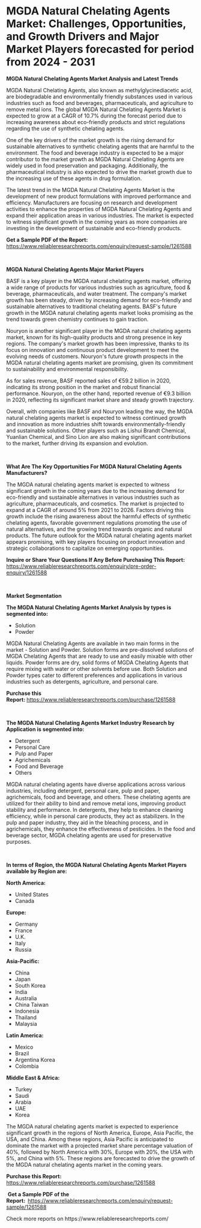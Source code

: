 <p><h1>MGDA Natural Chelating Agents Market: Challenges, Opportunities, and Growth Drivers and Major Market Players forecasted for period from 2024 - 2031</h1></p><p><strong>MGDA Natural Chelating Agents Market Analysis and Latest Trends</strong></p>
<p><p>MGDA Natural Chelating Agents, also known as methylglycinediacetic acid, are biodegradable and environmentally friendly substances used in various industries such as food and beverages, pharmaceuticals, and agriculture to remove metal ions. The global MGDA Natural Chelating Agents Market is expected to grow at a CAGR of 10.7% during the forecast period due to increasing awareness about eco-friendly products and strict regulations regarding the use of synthetic chelating agents.</p><p>One of the key drivers of the market growth is the rising demand for sustainable alternatives to synthetic chelating agents that are harmful to the environment. The food and beverage industry is expected to be a major contributor to the market growth as MGDA Natural Chelating Agents are widely used in food preservation and packaging. Additionally, the pharmaceutical industry is also expected to drive the market growth due to the increasing use of these agents in drug formulation.</p><p>The latest trend in the MGDA Natural Chelating Agents Market is the development of new product formulations with improved performance and efficiency. Manufacturers are focusing on research and development activities to enhance the properties of MGDA Natural Chelating Agents and expand their application areas in various industries. The market is expected to witness significant growth in the coming years as more companies are investing in the development of sustainable and eco-friendly products.</p></p>
<p><strong>Get a Sample PDF of the Report:&nbsp;</strong> <a href="https://www.reliableresearchreports.com/enquiry/request-sample/1261588">https://www.reliableresearchreports.com/enquiry/request-sample/1261588</a></p>
<p>&nbsp;</p>
<p><strong>MGDA Natural Chelating Agents Major Market Players</strong></p>
<p><p>BASF is a key player in the MGDA natural chelating agents market, offering a wide range of products for various industries such as agriculture, food & beverage, pharmaceuticals, and water treatment. The company's market growth has been steady, driven by increasing demand for eco-friendly and sustainable alternatives to traditional chelating agents. BASF's future growth in the MGDA natural chelating agents market looks promising as the trend towards green chemistry continues to gain traction.</p><p>Nouryon is another significant player in the MGDA natural chelating agents market, known for its high-quality products and strong presence in key regions. The company's market growth has been impressive, thanks to its focus on innovation and continuous product development to meet the evolving needs of customers. Nouryon's future growth prospects in the MGDA natural chelating agents market are promising, given its commitment to sustainability and environmental responsibility.</p><p>As for sales revenue, BASF reported sales of €59.2 billion in 2020, indicating its strong position in the market and robust financial performance. Nouryon, on the other hand, reported revenue of €9.3 billion in 2020, reflecting its significant market share and steady growth trajectory.</p><p>Overall, with companies like BASF and Nouryon leading the way, the MGDA natural chelating agents market is expected to witness continued growth and innovation as more industries shift towards environmentally-friendly and sustainable solutions. Other players such as Lishui Brandt Chemical, Yuanlian Chemical, and Sino Lion are also making significant contributions to the market, further driving its expansion and evolution.</p></p>
<p>&nbsp;</p>
<p><strong>What Are The Key Opportunities For MGDA Natural Chelating Agents Manufacturers?</strong></p>
<p><p>The MGDA natural chelating agents market is expected to witness significant growth in the coming years due to the increasing demand for eco-friendly and sustainable alternatives in various industries such as agriculture, pharmaceuticals, and cosmetics. The market is projected to expand at a CAGR of around 5% from 2021 to 2026. Factors driving this growth include the rising awareness about the harmful effects of synthetic chelating agents, favorable government regulations promoting the use of natural alternatives, and the growing trend towards organic and natural products. The future outlook for the MGDA natural chelating agents market appears promising, with key players focusing on product innovation and strategic collaborations to capitalize on emerging opportunities.</p></p>
<p><strong>Inquire or Share Your Questions If Any Before Purchasing This Report:</strong> <a href="https://www.reliableresearchreports.com/enquiry/pre-order-enquiry/1261588">https://www.reliableresearchreports.com/enquiry/pre-order-enquiry/1261588</a></p>
<p>&nbsp;</p>
<p><strong>Market Segmentation</strong></p>
<p><strong>The MGDA Natural Chelating Agents Market Analysis by types is segmented into:</strong></p>
<p><ul><li>Solution</li><li>Powder</li></ul></p>
<p><p>MGDA Natural Chelating Agents are available in two main forms in the market - Solution and Powder. Solution forms are pre-dissolved solutions of MGDA Chelating Agents that are ready to use and easily mixable with other liquids. Powder forms are dry, solid forms of MGDA Chelating Agents that require mixing with water or other solvents before use. Both Solution and Powder types cater to different preferences and applications in various industries such as detergents, agriculture, and personal care.</p></p>
<p><strong>Purchase this Report:&nbsp;</strong><a href="https://www.reliableresearchreports.com/purchase/1261588">https://www.reliableresearchreports.com/purchase/1261588</a></p>
<p>&nbsp;</p>
<p><strong>The MGDA Natural Chelating Agents Market Industry Research by Application is segmented into:</strong></p>
<p><ul><li>Detergent</li><li>Personal Care</li><li>Pulp and Paper</li><li>Agrichemicals</li><li>Food and Beverage</li><li>Others</li></ul></p>
<p><p>MGDA natural chelating agents have diverse applications across various industries, including detergent, personal care, pulp and paper, agrichemicals, food and beverage, and others. These chelating agents are utilized for their ability to bind and remove metal ions, improving product stability and performance. In detergents, they help to enhance cleaning efficiency, while in personal care products, they act as stabilizers. In the pulp and paper industry, they aid in the bleaching process, and in agrichemicals, they enhance the effectiveness of pesticides. In the food and beverage sector, MGDA chelating agents are used for preservative purposes.</p></p>
<p>&nbsp;</p>
<p><strong>In terms of Region, the MGDA Natural Chelating Agents Market Players available by Region are:</strong></p>
<p>
    <p> <strong> North America: </strong>
        <ul>
            <li>United States</li>
            <li>Canada</li>
        </ul>
        </p> 
    <p> <strong> Europe: </strong>
        <ul>
            <li>Germany</li>
            <li>France</li>
            <li>U.K.</li>
            <li>Italy</li>
            <li>Russia</li>
        </ul>
        </p> 
    <p> <strong> Asia-Pacific: </strong>
        <ul>
            <li>China</li>
            <li>Japan</li>
            <li>South Korea</li>
            <li>India</li>
            <li>Australia</li>
            <li>China Taiwan</li>
            <li>Indonesia</li>
            <li>Thailand</li>
            <li>Malaysia</li>
        </ul>
        </p> 
    <p> <strong> Latin America: </strong>
        <ul>
            <li>Mexico</li>
            <li>Brazil</li>
            <li>Argentina Korea</li>
            <li>Colombia</li>
        </ul>
        </p> 
    <p> <strong> Middle East & Africa: </strong>
        <ul>
            <li>Turkey</li>
            <li>Saudi</li>
            <li>Arabia</li>
            <li>UAE</li>
            <li>Korea</li>
        </ul>
    </p>
    </p>
<p><p>The MGDA natural chelating agents market is expected to experience significant growth in the regions of North America, Europe, Asia Pacific, the USA, and China. Among these regions, Asia Pacific is anticipated to dominate the market with a projected market share percentage valuation of 40%, followed by North America with 30%, Europe with 20%, the USA with 5%, and China with 5%. These regions are forecasted to drive the growth of the MGDA natural chelating agents market in the coming years.</p></p>
<p><strong>Purchase this Report: </strong><a href="https://www.reliableresearchreports.com/purchase/1261588">https://www.reliableresearchreports.com/purchase/1261588</a></p>
<p>&nbsp;<strong>Get a Sample PDF of the Report:&nbsp;&nbsp;</strong><a href="https://www.reliableresearchreports.com/enquiry/request-sample/1261588">https://www.reliableresearchreports.com/enquiry/request-sample/1261588</a></p>
<p><strong></strong></p>
<p>Check more reports on https://www.reliableresearchreports.com/</p>